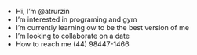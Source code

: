 -  Hi, I’m @atrurzin
-  I’m interested in programing and gym
-  I’m currently learning ow to be the best version of me
-  I’m looking to collaborate on a date
-  How to reach me (44) 98447-1466

<!---
atrurzin/atrurzin is a ✨ special ✨ repository because its `README.md` (this file) appears on your GitHub profile.
You can click the Preview link to take a look at your changes.
--->
